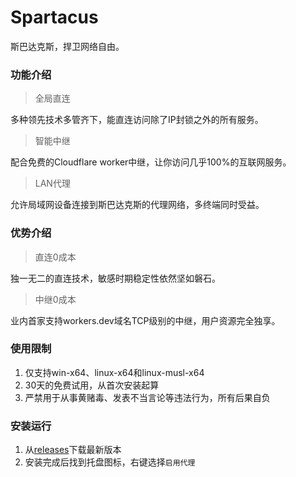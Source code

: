 # Spartacus
斯巴达克斯，捍卫网络自由。

### 功能介绍
> 全局直连

多种领先技术多管齐下，能直连访问除了IP封锁之外的所有服务。

> 智能中继

配合免费的Cloudflare worker中继，让你访问几乎100%的互联网服务。

> LAN代理

允许局域网设备连接到斯巴达克斯的代理网络，多终端同时受益。

### 优势介绍
> 直连0成本

独一无二的直连技术，敏感时期稳定性依然坚如磐石。

> 中继0成本

业内首家支持workers.dev域名TCP级别的中继，用户资源完全独享。


### 使用限制
1. 仅支持win-x64、linux-x64和linux-musl-x64
2. 30天的免费试用，从首次安装起算
3. 严禁用于从事黄赌毒、发表不当言论等违法行为，所有后果自负

### 安装运行
1. 从[releases](https://github.com/spartacus-soft/spartacus/releases)下载最新版本
2. 安装完成后找到托盘图标，右键选择`启用代理`
